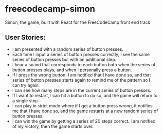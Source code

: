 # freecodecamp-simon
Simon, the game, built with React for the FreeCodeCamp front end track

## User Stories:

- I am presented with a random series of button presses.
- Each time I input a series of button presses correctly, I see the same series of button presses but with an additional step.
- I hear a sound that corresponds to each button both when the series of button presses plays, and when I personally press a button.
- If I press the wrong button, I am notified that I have done so, and that series of button presses starts again to remind me of the pattern so I can try again.
- I can see how many steps are in the current series of button presses.
- If I want to restart, I can hit a button to do so, and the game will return to a single step.
- I can play in strict mode where if I get a button press wrong, it notifies me that I have done so, and the game restarts at a new random series of button presses.
- I can win the game by getting a series of 20 steps correct. I am notified of my victory, then the game starts over.
